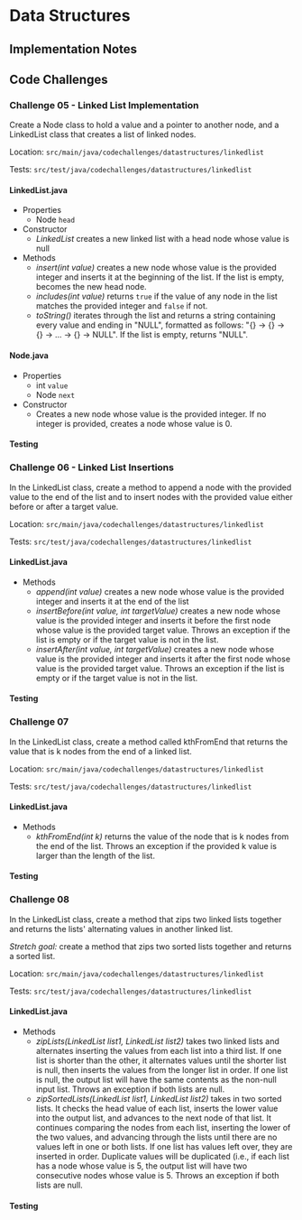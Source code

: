 # Data Structures

## Implementation Notes

## Code Challenges

### Challenge 05 - Linked List Implementation

Create a Node class to hold a value and a pointer to another node, and a LinkedList class that creates a list of linked nodes.

Location: `src/main/java/codechallenges/datastructures/linkedlist`

Tests: `src/test/java/codechallenges/datastructures/linkedlist`

#### LinkedList.java

- Properties
  - Node `head`
- Constructor
  - *LinkedList* creates a new linked list with a head node whose value is null
- Methods
  - *insert(int value)* creates a new node whose value is the provided integer and inserts it at the beginning of the list. If the list is empty, becomes the new head node.
  - *includes(int value)* returns `true` if the value of any node in the list matches the provided integer and `false` if not.
  - *toString()* iterates through the list and returns a string containing every value and ending in "NULL", formatted as follows: "{<value of head node>} -> {<value of second node>} -> {<value of third node>} -> ... -> {<value of tail node>} -> NULL". If the list is empty, returns "NULL".

#### Node.java

- Properties
  - int `value`
  - Node `next`
- Constructor
  - Creates a new node whose value is the provided integer. If no integer is provided, creates a node whose value is 0.

#### Testing

[//]: # (TODO: describe tests)

### Challenge 06 - Linked List Insertions

In the LinkedList class, create a method to append a node with the provided value to the end of the list and to insert nodes with the provided value either before or after a target value.

Location: `src/main/java/codechallenges/datastructures/linkedlist`

Tests: `src/test/java/codechallenges/datastructures/linkedlist`

#### LinkedList.java

- Methods
  - *append(int value)* creates a new node whose value is the provided integer and inserts it at the end of the list
  - *insertBefore(int value, int targetValue)* creates a new node whose value is the provided integer and inserts it before the first node whose value is the provided target value. Throws an exception if the list is empty or if the target value is not in the list.
  - *insertAfter(int value, int targetValue)* creates a new node whose value is the provided integer and inserts it after the first node whose value is the provided target value. Throws an exception if the list is empty or if the target value is not in the list.

#### Testing

[//]: # (TODO: describe tests)

### Challenge 07

In the LinkedList class, create a method called kthFromEnd that returns the value that is k nodes from the end of a linked list.

Location: `src/main/java/codechallenges/datastructures/linkedlist`

Tests: `src/test/java/codechallenges/datastructures/linkedlist`

#### LinkedList.java

- Methods
  - *kthFromEnd(int k)* returns the value of the node that is k nodes from the end of the list. Throws an exception if the provided k value is larger than the length of the list.

#### Testing

[//]: # (TODO: describe tests)

### Challenge 08

In the LinkedList class, create a method that zips two linked lists together and returns the lists' alternating values in another linked list.

*Stretch goal:* create a method that zips two sorted lists together and returns a sorted list.

Location: `src/main/java/codechallenges/datastructures/linkedlist`

Tests: `src/test/java/codechallenges/datastructures/linkedlist`

#### LinkedList.java

- Methods
  - *zipLists(LinkedList list1, LinkedList list2)* takes two linked lists and alternates inserting the values from each list into a third list. If one list is shorter than the other, it alternates values until the shorter list is null, then inserts the values from the longer list in order. If one list is null, the output list will have the same contents as the non-null input list. Throws an exception if both lists are null.
  - *zipSortedLists(LinkedList list1, LinkedList list2)* takes in two sorted lists. It checks the head value of each list, inserts the lower value into the output list, and advances to the next node of that list. It continues comparing the nodes from each list, inserting the lower of the two values, and advancing through the lists until there are no values left in one or both lists. If one list has values left over, they are inserted in order. Duplicate values will be duplicated (i.e., if each list has a node whose value is 5, the output list will have two consecutive nodes whose value is 5. Throws an exception if both lists are null.

#### Testing

[//]: # (TODO: describe tests)


